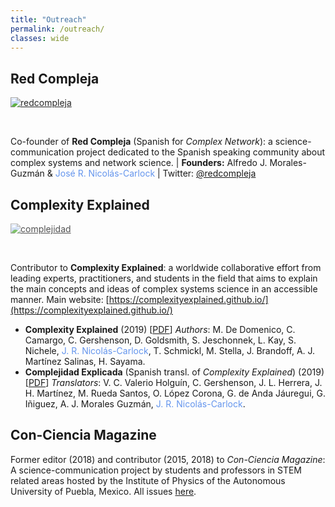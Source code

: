 ```yaml
---
title: "Outreach"
permalink: /outreach/
classes: wide
---
```


## Red Compleja

<a href="https://twitter.com/redcompleja">
<img src="{{ site.url }}{{ site.baseurl }}/assets/images/redcompleja.png" alt="redcompleja" class="full" style="opacity:0.95;filter:alpha(opacity=95);"></a>

<!--
&nbsp;
**Red Compleja** es un espacio de divulgación en Español sobre la ciencia de sistemas complejos y redes. \| Fundadores: Alfredo J. Morales-Guzmán & José R. Nicolás-Carlock \| Twitter: [@redcompleja](https://twitter.com/redcompleja)
-->

&nbsp;

Co-founder of **Red Compleja** (Spanish for _Complex Network_): a science-communication project dedicated to the Spanish speaking community about complex systems and network science. \| **Founders:** Alfredo J. Morales-Guzmán & <span style="color:CornflowerBlue">José R. Nicolás-Carlock</span> \| Twitter: <a href="https://twitter.com/redcompleja">@redcompleja</a>

## Complexity Explained

<a href="https://complexityexplained.github.io/">
<img src="{{ site.url }}{{ site.baseurl }}/assets/images/complejidad.png" alt="complejidad" class="full" style="opacity:0.75;filter:alpha(opacity=75);"></a>

&nbsp;

Contributor to **Complexity Explained**: a worldwide collaborative effort from leading experts, practitioners, and students in the field that aims to explain the main concepts and ideas of complex systems science in an accessible manner. Main website: [https://complexityexplained.github.io/](https://complexityexplained.github.io/)

* **Complexity Explained** (2019) \[[PDF](https://complexityexplained.github.io/ComplexityExplained.pdf)\] _Authors_: M. De Domenico, C. Camargo, C. Gershenson, D. Goldsmith, S. Jeschonnek, L. Kay, S. Nichele, <span style="color:CornflowerBlue">J. R. Nicolás-Carlock</span>, T. Schmickl, M. Stella, J. Brandoff, A. J. Martínez Salinas, H. Sayama.
* **Complejidad Explicada** (Spanish transl. of *Complexity Explained*\) (2019) \[[PDF](https://complexityexplained.github.io/ComplexityExplained[Spanish].pdf)\] _Translators_: V. C. Valerio Holguín, C. Gershenson, J. L. Herrera, J. H. Martínez, M. Rueda Santos, O. López Corona, G. de Anda Jáuregui, G. Iñiguez, A. J. Morales Guzmán, <span style="color:CornflowerBlue">J. R. Nicolás-Carlock</span>.

## Con-Ciencia Magazine
Former editor (2018) and contributor (2015, 2018) to _Con-Ciencia Magazine_: A science-communication project by students and professors in STEM related areas hosted by the Institute of Physics of the Autonomous University of Puebla, Mexico. All issues [here](http://www.ifuap.buap.mx/vinculacion/revistaCon-ciencia.php).

<!-- 
[![complejidad]({{ site.url }}{{ site.baseurl }}/assets/images/complejidad.png){: .full}](https://complexityexplained.github.io/) 
-->

<!-- 
<a href="https://complexityexplained.github.io/">
<img src="{{ site.url }}{{ site.baseurl }}/assets/images/complejidad.png" alt="complejidad" class="full" style="opacity:0.75;filter:alpha(opacity=75);"></a>
-->
